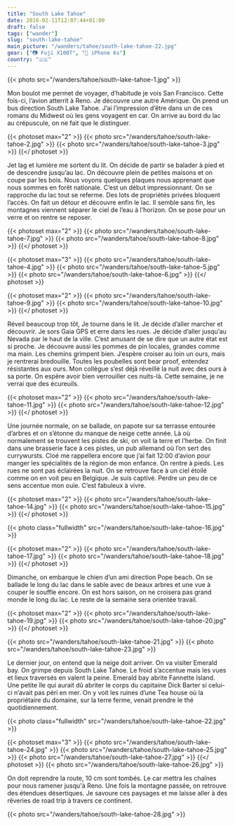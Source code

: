 ```yaml
---
title: "South Lake Tahoe"
date: 2018-02-11T12:07:44+01:00
draft: false
tags: ["wander"]
slug: "south-lake-tahoe"
main_picture: "/wanders/tahoe/south-lake-tahoe-22.jpg"
gear: ["📷 Fuji X100T", "📱 iPhone 6s"]
country: "🇺🇸"
---
```


{{< photo src="/wanders/tahoe/south-lake-tahoe-1.jpg" >}}

Mon boulot me permet de voyager, d’habitude je vois San Francisco. Cette fois-ci, l’avion atterrit à Reno. Je découvre une autre Amérique. On prend un bus direction South Lake Tahoe. J’ai l’impression d’être dans un de ces romans du Midwest où les gens voyagent en car. On arrive au bord du lac au crépuscule, on ne fait que le distinguer.

{{< photoset max="2" >}}
  {{< photo src="/wanders/tahoe/south-lake-tahoe-2.jpg" >}}
  {{< photo src="/wanders/tahoe/south-lake-tahoe-3.jpg" >}}
{{</ photoset >}}

Jet lag et lumière me sortent du lit. On décide de partir se balader à pied et de descendre jusqu’au lac. On découvre plein de petites maisons et on coupe par les bois. Nous voyons quelques plaques nous apprenant que nous sommes en forêt nationale. C’est un début impressionnant. On se rapproche du lac tout se referme. Des lots de propriétés privées bloquent l’accès. On fait un détour et découvre enfin le lac. Il semble sans fin, les montagnes viennent séparer le ciel de l’eau à l’horizon. On se pose pour un verre et on rentre se reposer.

{{< photoset max="2" >}}
  {{< photo src="/wanders/tahoe/south-lake-tahoe-7.jpg" >}}
  {{< photo src="/wanders/tahoe/south-lake-tahoe-8.jpg" >}}
{{</ photoset >}}

{{< photoset max="3" >}}
  {{< photo src="/wanders/tahoe/south-lake-tahoe-4.jpg" >}}
  {{< photo src="/wanders/tahoe/south-lake-tahoe-5.jpg" >}}
  {{< photo src="/wanders/tahoe/south-lake-tahoe-6.jpg" >}}
{{</ photoset >}}

{{< photoset max="2" >}}
  {{< photo src="/wanders/tahoe/south-lake-tahoe-9.jpg" >}}
  {{< photo src="/wanders/tahoe/south-lake-tahoe-10.jpg" >}}
{{</ photoset >}}

Réveil beaucoup trop tôt, Je tourne dans le lit. Je décide d’aller marcher et découvrir. Je sors Gaia GPS et erre dans les rues. Je décide d’aller jusqu’au Nevada par le haut de la ville. C’est amusant de se dire que un autre état est si proche. Je découvre aussi les pommes de pin locales, grandes comme ma main. Les chemins grimpent bien. J’espère croiser au loin un ours, mais je rentrerai bredouille. Toutes les poubelles sont bear proof, entendez résistantes aux ours. Mon collègue s’est déjà réveillé la nuit avec des ours à sa porte. On espère avoir bien verrouiller ces nuits-là. Cette semaine, je ne verrai que des écureuils.

{{< photoset max="2" >}}
  {{< photo src="/wanders/tahoe/south-lake-tahoe-11.jpg" >}}
  {{< photo src="/wanders/tahoe/south-lake-tahoe-12.jpg" >}}
{{</ photoset >}}

Une journée normale, on se ballade, on papote sur sa terrasse entourée d’arbres et on s’étonne du manque de neige cette année. Là où normalement se trouvent les pistes de ski, on voit la terre et l’herbe. On finit dans une brasserie face à ces pistes, un pub allemand où l’on sert des currywursts. Cloé me rappellera encore que j’ai fait 12:00 d’avion pour manger les spécialités de la région de mon enfance. On rentre à pieds. Les rues ne sont pas éclairées la nuit. On se retrouve face à un ciel étoilé comme on en voit peu en Belgique. Je suis captivé. Perdre un peu de ce sens accentue mon ouïe. C’est fabuleux à vivre.

{{< photoset max="2" >}}
  {{< photo src="/wanders/tahoe/south-lake-tahoe-14.jpg" >}}
  {{< photo src="/wanders/tahoe/south-lake-tahoe-15.jpg" >}}
{{</ photoset >}}

{{< photo class="fullwidth" src="/wanders/tahoe/south-lake-tahoe-16.jpg" >}}

{{< photoset max="2" >}}
  {{< photo src="/wanders/tahoe/south-lake-tahoe-17.jpg" >}}
  {{< photo src="/wanders/tahoe/south-lake-tahoe-18.jpg" >}}
{{</ photoset >}}

Dimanche, on embarque le chien d’un ami direction Pope beach. On se ballade le long du lac dans le sable avec de beaux arbres et une vue à couper le souffle encore. On est hors saison, on ne croisera pas grand monde le long du lac. Le reste de la semaine sera orientée travail.

{{< photoset max="2" >}}
  {{< photo src="/wanders/tahoe/south-lake-tahoe-19.jpg" >}}
  {{< photo src="/wanders/tahoe/south-lake-tahoe-20.jpg" >}}
{{</ photoset >}}

{{< photo src="/wanders/tahoe/south-lake-tahoe-21.jpg" >}}
{{< photo src="/wanders/tahoe/south-lake-tahoe-23.jpg" >}}

Le dernier jour, on entend que la neige doit arriver. On va visiter Emerald bay. On grimpe depuis South Lake Tahoe. Le froid s’accentue mais les vues et lieux traversés en valent la peine. Emerald bay abrite Fannette Island. Une petite île qui aurait dû abriter le corps du capitaine Dick Barter si celui-ci n’avait pas péri en mer. On y voit les ruines d’une Tea house où la propriétaire du domaine, sur la terre ferme, venait prendre le thé quotidiennement.

{{< photo class="fullwidth" src="/wanders/tahoe/south-lake-tahoe-22.jpg" >}}

{{< photoset max="3" >}}
  {{< photo src="/wanders/tahoe/south-lake-tahoe-24.jpg" >}}
  {{< photo src="/wanders/tahoe/south-lake-tahoe-25.jpg" >}}
  {{< photo src="/wanders/tahoe/south-lake-tahoe-27.jpg" >}}
{{</ photoset >}}
{{< photo src="/wanders/tahoe/south-lake-tahoe-26.jpg" >}}

On doit reprendre la route, 10 cm sont tombés. Le car mettra les chaînes pour nous ramener jusqu'à Reno. Une fois la montagne passée, on retrouve des étendues désertiques. Je savoure ces paysages et me laisse aller à des rêveries de road trip à travers ce continent.

{{< photo src="/wanders/tahoe/south-lake-tahoe-28.jpg" >}}
